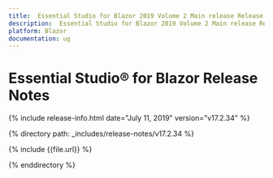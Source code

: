 ```yaml
---
title:  Essential Studio for Blazor 2019 Volume 2 Main release Release Notes  
description:  Essential Studio for Blazor 2019 Volume 2 Main release Release Notes  
platform: Blazor
documentation: ug
---
```


# Essential Studio&reg; for Blazor  Release Notes  

{% include release-info.html date="July 11, 2019"  version="v17.2.34" %} 

{% directory path: _includes/release-notes/v17.2.34 %}

{% include {{file.url}} %}

{% enddirectory %}


